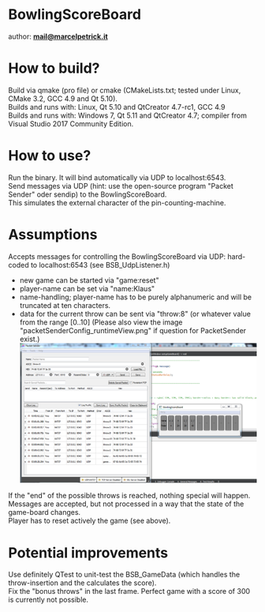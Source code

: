 # BowlingScoreBoard

author: **mail@marcelpetrick.it**

# How to build?
Build via qmake (pro file) or cmake (CMakeLists.txt; tested under Linux, CMake 3.2, GCC 4.9 and Qt 5.10).  
Builds and runs with: Linux, Qt 5.10 and QtCreator 4.7-rc1, GCC 4.9  
Builds and runs with: Windows 7, Qt 5.11 and QtCreator 4.7; compiler from Visual Studio 2017 Community Edition.  

# How to use?
Run the binary. It will bind automatically via UDP to localhost:6543.  
Send messages via UDP (hint: use the open-source program "Packet Sender" oder sendip) to the BowlingScoreBoard.  
This simulates the external character of the pin-counting-machine.  

# Assumptions
Accepts messages for controlling the BowlingScoreBoard via UDP: hard-coded to localhost:6543 (see BSB_UdpListener.h)  

* new game can be started via "game:reset"
* player-name can be set via "name:Klaus"
* name-handling; player-name has to be purely alphanumeric and will be truncated at ten characters.
* data for the current throw can be sent via "throw:8" (or whatever value from the range [0..10]
(Please also view the image "packetSenderConfig_runtimeView.png" if question for PacketSender exist.)
![](packetSenderConfig_runtimeView.png)

If the "end" of the possible throws is reached, nothing special will happen.  
Messages are accepted, but not processed in a way that the state of the game-board changes.  
Player has to reset actively the game (see above).  

# Potential improvements
Use definitely QTest to unit-test the BSB_GameData (which handles the throw-insertion and the calculates the score).  
Fix the "bonus throws" in the last frame. Perfect game with a score of 300 is currently not possible.  

